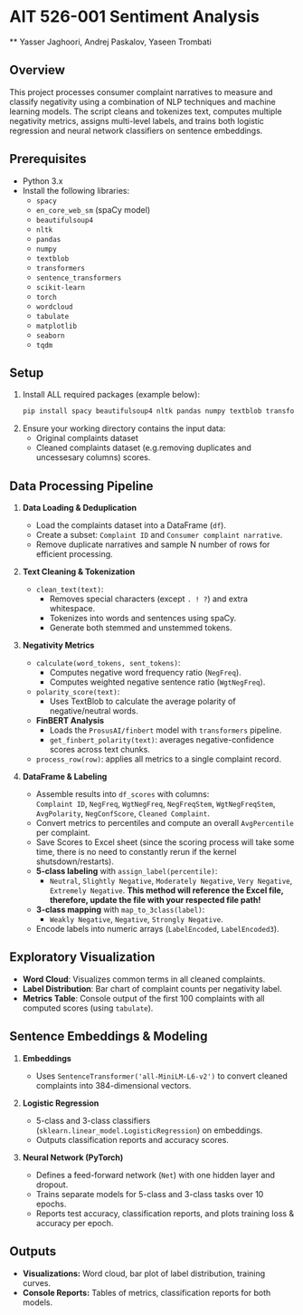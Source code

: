 # AIT 526-001 Sentiment Analysis 

** Yasser Jaghoori, Andrej Paskalov, Yaseen Trombati

## Overview
This project processes consumer complaint narratives to measure and classify negativity using a combination of NLP techniques and machine learning models. The script cleans and tokenizes text, computes multiple negativity metrics, assigns multi-level labels, and trains both logistic regression and neural network classifiers on sentence embeddings.

## Prerequisites
- Python 3.x
- Install the following libraries:
  - `spacy`
  - `en_core_web_sm` (spaCy model)
  - `beautifulsoup4`
  - `nltk`
  - `pandas`
  - `numpy`
  - `textblob`
  - `transformers`
  - `sentence_transformers`
  - `scikit-learn`
  - `torch`
  - `wordcloud`
  - `tabulate`
  - `matplotlib`
  - `seaborn`
  - `tqdm`

## Setup
1. Install ALL required packages (example below):
   ```bash
   pip install spacy beautifulsoup4 nltk pandas numpy textblob transformers sentence-transformers scikit-learn torch wordcloud tabulate matplotlib seaborn tqdm
   ```
2. Ensure your working directory contains the input data:
   - Original complaints dataset 
   - Cleaned complaints dataset (e.g.removing duplicates and uncessesary columns)
 scores.

## Data Processing Pipeline
1. **Data Loading & Deduplication**  
   - Load the complaints dataset into a DataFrame (`df`).  
   - Create a subset: `Complaint ID` and `Consumer complaint narrative`.  
   - Remove duplicate narratives and sample N number of rows for efficient processing.

2. **Text Cleaning & Tokenization**  
   - `clean_text(text)`:  
     - Removes special characters (except `. ! ?`) and extra whitespace.  
     - Tokenizes into words and sentences using spaCy.  
     - Generate both stemmed and unstemmed tokens.

3. **Negativity Metrics**  
   - `calculate(word_tokens, sent_tokens)`:  
     - Computes negative word frequency ratio (`NegFreq`).  
     - Computes weighted negative sentence ratio (`WgtNegFreq`).  
   - `polarity_score(text)`:  
     - Uses TextBlob to calculate the average polarity of negative/neutral words.  
   - **FinBERT Analysis**  
     - Loads the `ProsusAI/finbert` model with `transformers` pipeline.  
     - `get_finbert_polarity(text)`: averages negative-confidence scores across text chunks.
   - `process_row(row)`: applies all metrics to a single complaint record.

4. **DataFrame & Labeling**  
   - Assemble results into `df_scores` with columns:  
     `Complaint ID`, `NegFreq`, `WgtNegFreq`, `NegFreqStem`, `WgtNegFreqStem`, `AvgPolarity`, `NegConfScore`, `Cleaned Complaint`.
   - Convert metrics to percentiles and compute an overall `AvgPercentile` per complaint.
   - Save Scores to Excel sheet (since the scoring process will take some time, there is no need to constantly rerun if the kernel shutsdown/restarts). 
   - **5-class labeling** with `assign_label(percentile)`:
     - `Neutral`, `Slightly Negative`, `Moderately Negative`, `Very Negative`, `Extremely Negative`. **This method will reference the Excel file, therefore, update the file with your respected file path!**
   - **3-class mapping** with `map_to_3class(label)`:
     - `Weakly Negative`, `Negative`, `Strongly Negative`.
   - Encode labels into numeric arrays (`LabelEncoded`, `LabelEncoded3`).

## Exploratory Visualization
- **Word Cloud**: Visualizes common terms in all cleaned complaints.  
- **Label Distribution**: Bar chart of complaint counts per negativity label.  
- **Metrics Table**: Console output of the first 100 complaints with all computed scores (using `tabulate`).

## Sentence Embeddings & Modeling
1. **Embeddings**  
   - Uses `SentenceTransformer('all-MiniLM-L6-v2')` to convert cleaned complaints into 384-dimensional vectors.

2. **Logistic Regression**  
   - 5-class and 3-class classifiers (`sklearn.linear_model.LogisticRegression`) on embeddings.
   - Outputs classification reports and accuracy scores.

3. **Neural Network (PyTorch)**
   - Defines a feed-forward network (`Net`) with one hidden layer and dropout.  
   - Trains separate models for 5-class and 3-class tasks over 10 epochs.  
   - Reports test accuracy, classification reports, and plots training loss & accuracy per epoch.
  
## Outputs 
- **Visualizations:** Word cloud, bar plot of label distribution, training curves. 
- **Console Reports:** Tables of metrics, classification reports for both models.  


